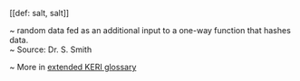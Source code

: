 [[def: salt, salt]]

~ random data fed as an additional input to a one-way function that hashes data.  
~ Source: Dr. S. Smith

~ More in <a href="https://weboftrust.github.io/WOT-terms/docs/glossary/salt">extended KERI glossary</a>
